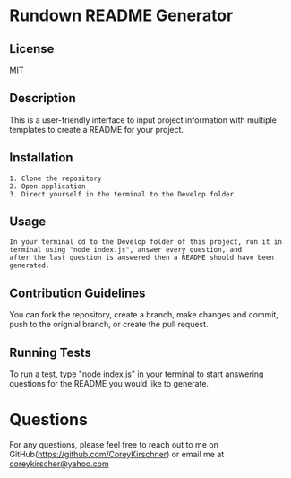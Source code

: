 # Rundown README Generator

## License

  MIT

## Description
  
  This is a user-friendly interface to input project information with multiple templates to create a README for your project.
  
## Installation
  
    1. Clone the repository
    2. Open application
    3. Direct yourself in the terminal to the Develop folder
  
## Usage
  
    In your terminal cd to the Develop folder of this project, run it in terminal using "node index.js", answer every question, and                after the last question is answered then a README should have been generated.
  
## Contribution Guidelines
   
  You can fork the repository, create a branch, make changes and commit, push to the orignial branch, or create the pull request.
  
## Running Tests
  
  To run a test, type "node index.js" in your terminal to start answering questions for the README you would like to generate.

# Questions

  For any questions, please feel free to reach out to me on GitHub(https://github.com/CoreyKirschner) or email me at coreykirscher@yahoo.com
